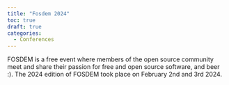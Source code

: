 ```yaml
---
title: "Fosdem 2024"
toc: true
draft: true
categories:
  - Conferences
---
```


FOSDEM is a free event where members of the open source community meet and share their passion for free and open source software, and beer :).
The 2024 edition of FOSDEM took place on February 2nd and 3rd 2024.
